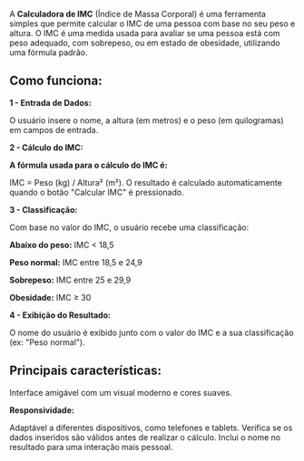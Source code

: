 A **Calculadora de IMC** (Índice de Massa Corporal) é uma ferramenta simples que permite calcular o IMC de uma pessoa com base no seu peso e altura. O IMC é uma medida usada para avaliar se uma pessoa está com peso adequado, com sobrepeso, ou em estado de obesidade, utilizando uma fórmula padrão.

## Como funciona: ##
**1 - Entrada de Dados:**

O usuário insere o nome, a altura (em metros) e o peso (em quilogramas) em campos de entrada.

**2 - Cálculo do IMC:**

**A fórmula usada para o cálculo do IMC é:**

IMC = Peso (kg) / Altura² (m²).
O resultado é calculado automaticamente quando o botão "Calcular IMC" é pressionado.

**3 - Classificação:**

Com base no valor do IMC, o usuário recebe uma classificação:

**Abaixo do peso:** IMC < 18,5

**Peso normal:** IMC entre 18,5 e 24,9

**Sobrepeso:** IMC entre 25 e 29,9

**Obesidade:** IMC ≥ 30

**4 - Exibição do Resultado:**

O nome do usuário é exibido junto com o valor do IMC e a sua classificação (ex: "Peso normal").

## Principais características: ##
Interface amigável com um visual moderno e cores suaves.

**Responsividade:** 

Adaptável a diferentes dispositivos, como telefones e tablets.
Verifica se os dados inseridos são válidos antes de realizar o cálculo.
Inclui o nome no resultado para uma interação mais pessoal.
